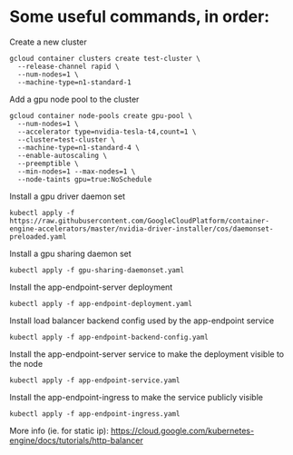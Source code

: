 # Some useful commands, in order:

Create a new cluster
```
gcloud container clusters create test-cluster \
  --release-channel rapid \
  --num-nodes=1 \
  --machine-type=n1-standard-1
```

Add a gpu node pool to the cluster
```
gcloud container node-pools create gpu-pool \
  --num-nodes=1 \
  --accelerator type=nvidia-tesla-t4,count=1 \
  --cluster=test-cluster \
  --machine-type=n1-standard-4 \
  --enable-autoscaling \
  --preemptible \
  --min-nodes=1 --max-nodes=1 \
  --node-taints gpu=true:NoSchedule
```

Install a gpu driver daemon set
```
kubectl apply -f https://raw.githubusercontent.com/GoogleCloudPlatform/container-engine-accelerators/master/nvidia-driver-installer/cos/daemonset-preloaded.yaml
```

Install a gpu sharing daemon set
```
kubectl apply -f gpu-sharing-daemonset.yaml
```

Install the app-endpoint-server deployment
```
kubectl apply -f app-endpoint-deployment.yaml
```

Install load balancer backend config used by the app-endpoint service
```
kubectl apply -f app-endpoint-backend-config.yaml
```

Install the app-endpoint-server service to make the deployment visible to the node
```
kubectl apply -f app-endpoint-service.yaml
```

Install the app-endpoint-ingress to make the service publicly visible
```
kubectl apply -f app-endpoint-ingress.yaml
```

More info (ie. for static ip): https://cloud.google.com/kubernetes-engine/docs/tutorials/http-balancer
